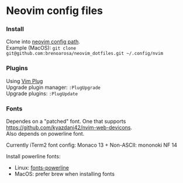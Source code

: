 # Neovim config files

### Install

Clone into [neovim config path](https://stackoverflow.com/a/41419168/6723594).  
Example (MacOS): `git clone git@github.com:brenoarosa/neovim_dotfiles.git ~/.config/nvim`

### Plugins

Using [Vim Plug](https://github.com/junegunn/vim-plug)  
Upgrade plugin manager: `:PlugUpgrade`  
Upgrade plugins: `:PlugUpdate`

### Fonts

Dependes on a "patched" font. One that supports <https://github.com/kyazdani42/nvim-web-devicons>.  
Also depends on powerline font.

Currently iTerm2 font config:
Monaco 13 + Non-ASCII: mononoki NF 14

Install powerline fonts:
- Linux: [fonts-powerline](https://packages.debian.org/sid/fonts-powerline)
- MacOS: prefer brew when installing fonts
